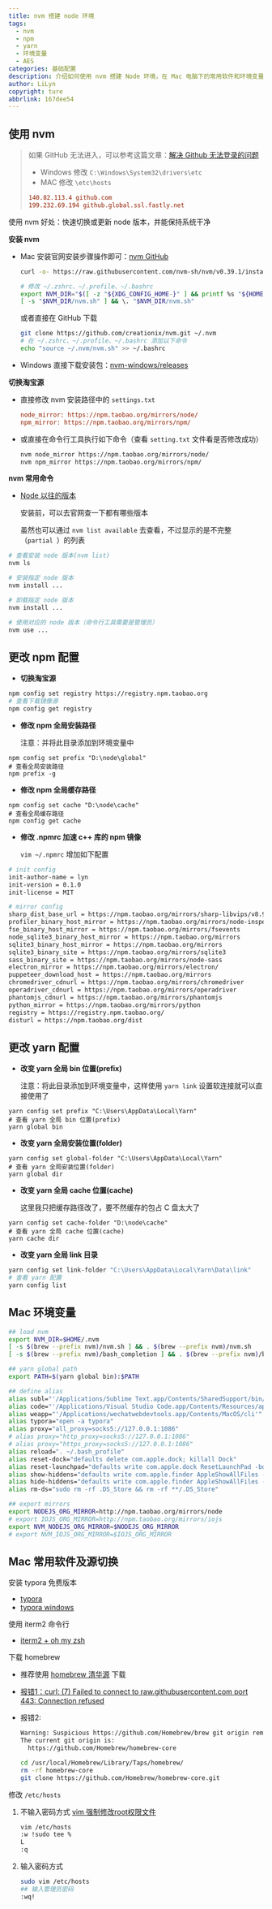 ```yaml
---
title: nvm 搭建 node 环境
tags:
  - nvm
  - npm
  - yarn
  - 环境变量
  - AES
categories: 基础配置
description: 介绍如何使用 nvm 搭建 Node 环境，在 Mac 电脑下的常用软件和环境变量配置
author: LiLyn
copyright: ture
abbrlink: 167dee54
---
```


## 使用 nvm

> 如果 GitHub 无法进入，可以参考这篇文章：[解决 Github 无法登录的问题](https://juejin.cn/post/7024412822834511880)
>
> - Windows 修改 `C:\Windows\System32\drivers\etc`
> - MAC 修改 `\etc\hosts`
>
> ```ini
> 140.82.113.4 github.com
> 199.232.69.194 github.global.ssl.fastly.net
> ```

使用 nvm 好处：快速切换或更新 node 版本，并能保持系统干净

**安装 nvm**

- Mac 安装官网安装步骤操作即可：[nvm GitHub](https://github.com/nvm-sh/nvm)

  ```bash
  curl -o- https://raw.githubusercontent.com/nvm-sh/nvm/v0.39.1/install.sh | bash
  
  # 修改 ~/.zshrc、~/.profile、~/.bashrc
  export NVM_DIR="$([ -z "${XDG_CONFIG_HOME-}" ] && printf %s "${HOME}/.nvm" || printf %s "${XDG_CONFIG_HOME}/nvm")"
  [ -s "$NVM_DIR/nvm.sh" ] && \. "$NVM_DIR/nvm.sh"
  ```

  或者直接在 GitHub 下载

  ```bash
  git clone https://github.com/creationix/nvm.git ~/.nvm
  # 在 ~/.zshrc、~/.profile、~/.bashrc 添加以下命令
  echo "source ~/.nvm/nvm.sh" >> ~/.bashrc
  ```

- Windows 直接下载安装包：[nvm-windows/releases](https://github.com/coreybutler/nvm-windows/releases)

**切换淘宝源**

- 直接修改 nvm 安装路径中的 `settings.txt`

  ```ini
  node_mirror: https://npm.taobao.org/mirrors/node/
  npm_mirror: https://npm.taobao.org/mirrors/npm/
  ```

- 或直接在命令行工具执行如下命令（查看 `setting.txt` 文件看是否修改成功）

  ```bash
  nvm node_mirror https://npm.taobao.org/mirrors/node/
  nvm npm_mirror https://npm.taobao.org/mirrors/npm/
  ```

**nvm 常用命令**

- [Node 以往的版本](https://nodejs.org/zh-cn/download/releases/)

  安装前，可以去官网查一下都有哪些版本
  
  虽然也可以通过 `nvm list available` 去查看，不过显示的是不完整（`partial `）的列表

```bash
# 查看安装 node 版本(nvm list)
nvm ls

# 安装指定 node 版本
nvm install ...

# 卸载指定 node 版本
nvm install ...

# 使用对应的 node 版本（命令行工具需要是管理员）
nvm use ...
```

## 更改 npm 配置

- **切换淘宝源**

```bash
npm config set registry https://registry.npm.taobao.org
# 查看下载镜像源
npm config get registry
```

- **修改 npm 全局安装路径**

  注意：并将此目录添加到环境变量中

```shell
npm config set prefix "D:\node\global"
# 查看全局安装路径
npm prefix -g
```

- **修改 npm 全局缓存路径**

```shell
npm config set cache "D:\node\cache"
# 查看全局缓存路径
npm config get cache
```

- **修改 .npmrc 加速 c++ 库的 npm 镜像**

  `vim ~/.npmrc` 增加如下配置

```bash
# init config
init-author-name = lyn
init-version = 0.1.0
init-license = MIT

# mirror config
sharp_dist_base_url = https://npm.taobao.org/mirrors/sharp-libvips/v8.9.1/
profiler_binary_host_mirror = https://npm.taobao.org/mirrors/node-inspector/
fse_binary_host_mirror = https://npm.taobao.org/mirrors/fsevents
node_sqlite3_binary_host_mirror = https://npm.taobao.org/mirrors
sqlite3_binary_host_mirror = https://npm.taobao.org/mirrors
sqlite3_binary_site = https://npm.taobao.org/mirrors/sqlite3
sass_binary_site = https://npm.taobao.org/mirrors/node-sass
electron_mirror = https://npm.taobao.org/mirrors/electron/
puppeteer_download_host = https://npm.taobao.org/mirrors
chromedriver_cdnurl = https://npm.taobao.org/mirrors/chromedriver
operadriver_cdnurl = https://npm.taobao.org/mirrors/operadriver
phantomjs_cdnurl = https://npm.taobao.org/mirrors/phantomjs
python_mirror = https://npm.taobao.org/mirrors/python
registry = https://registry.npm.taobao.org/
disturl = https://npm.taobao.org/dist
```

## 更改 yarn 配置

- **改变 yarn 全局 bin 位置(prefix)**

  注意：将此目录添加到环境变量中，这样使用 `yarn link` 设置软连接就可以直接使用了

```shell
yarn config set prefix "C:\Users\AppData\Local\Yarn"
# 查看 yarn 全局 bin 位置(prefix)
yarn global bin
```

- **改变 yarn 全局安装位置(folder)**

```shell
yarn config set global-folder "C:\Users\AppData\Local\Yarn"
# 查看 yarn 全局安装位置(folder)
yarn global dir
```

- **改变 yarn 全局 cache 位置(cache)**

  这里我只把缓存路径改了，要不然缓存的包占 C 盘太大了

```shell
yarn config set cache-folder "D:\node\cache"
# 查看 yarn 全局 cache 位置(cache)
yarn cache dir
```

- **改变 yarn 全局 link 目录**

```bash
yarn config set link-folder "C:\Users\AppData\Local\Yarn\Data\link"
# 查看 yarn 配置
yarn config list
```

## Mac 环境变量

```bash
## load nvm
export NVM_DIR=$HOME/.nvm
[ -s $(brew --prefix nvm)/nvm.sh ] && . $(brew --prefix nvm)/nvm.sh
[ -s $(brew --prefix nvm)/bash_completion ] && . $(brew --prefix nvm)/bash_completion

## yarn global path
export PATH=$(yarn global bin):$PATH

## define alias
alias subl="'/Applications/Sublime Text.app/Contents/SharedSupport/bin/subl'"
alias code="'/Applications/Visual Studio Code.app/Contents/Resources/app/bin/code'"
alias weapp="'/Applications/wechatwebdevtools.app/Contents/MacOS/cli'"
alias typora="open -a typora"
alias proxy="all_proxy=socks5://127.0.0.1:1086"
# alias proxy="http_proxy=socks5://127.0.0.1:1086"
# alias proxy="https_proxy=socks5://127.0.0.1:1086"
alias reload=". ~/.bash_profile"
alias reset-dock="defaults delete com.apple.dock; killall Dock"
alias reset-launchpad="defaults write com.apple.dock ResetLaunchPad -bool true; killall Dock"
alias show-hiddens="defaults write com.apple.finder AppleShowAllFiles -bool true; killall Finder"
alias hide-hiddens="defaults write com.apple.finder AppleShowAllFiles -bool false; killall Finder"
alias rm-ds="sudo rm -rf .DS_Store && rm -rf **/.DS_Store"

## export mirrors
export NODEJS_ORG_MIRROR=http://npm.taobao.org/mirrors/node
# export IOJS_ORG_MIRROR=http://npm.taobao.org/mirrors/iojs
export NVM_NODEJS_ORG_MIRROR=$NODEJS_ORG_MIRROR
# export NVM_IOJS_ORG_MIRROR=$IOJS_ORG_MIRROR
```

## Mac 常用软件及源切换

安装 typora 免费版本

- [typora](https://typora.io/dev_release.html)
- [typora windows](https://typora.io/windows/dev_release.html)

使用 iterm2 命令行

- [iterm2 + oh my zsh ](https://blog.csdn.net/u010766726/article/details/105339401/)

下载 homebrew

- 推荐使用 [homebrew 清华源](https://mirrors.tuna.tsinghua.edu.cn/help/homebrew/) 下载

- [报错1：curl: (7) Failed to connect to raw.githubusercontent.com port 443: Connection refused](https://blog.csdn.net/donaldsy/article/details/107482368)

- 报错2:

  ```bash
  Warning: Suspicious https://github.com/Homebrew/brew git origin remote found.
  The current git origin is:
    https://github.com/Homebrew/homebrew-core
  
  cd /usr/local/Homebrew/Library/Taps/homebrew/
  rm -rf homebrew-core
  git clone https://github.com/Homebrew/homebrew-core.git
  ```

修改 `/etc/hosts`

1. 不输入密码方式 [vim 强制修改root权限文件](https://www.58jb.com/html/59.html)

   ```bash
   vim /etc/hosts
   :w !sudo tee %
   L
   :q
   ```

2. 输入密码方式

   ```bash
   sudo vim /etc/hosts
   ## 输入管理员密码
   :wq!
   ```

